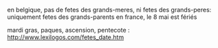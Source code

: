 en belgique, pas de fetes des grands-meres, ni fetes des grands-peres: uniquement fetes des grands-parents
en france, le 8 mai est fériés

mardi gras, paques, ascension, pentecote : http://www.lexilogos.com/fetes_date.htm
